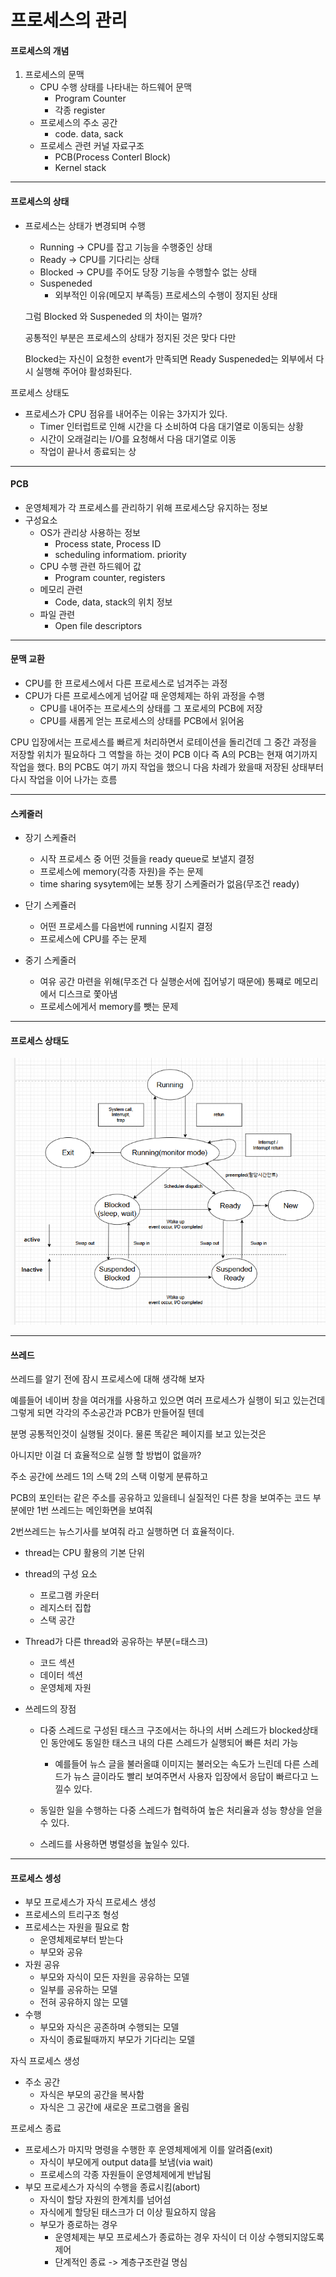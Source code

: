 # 프로세스의 관리

#### 프로세스의 개념

1. 프로세스의 문맥
   - CPU 수행 상태를 나타내는 하드웨어 문맥
     - Program Counter
     - 각종 register
   - 프로세스의 주소 공간
     - code. data, sack
   - 프로세스 관련 커널 자료구조
     - PCB(Process Conterl Block)
     - Kernel stack

---

#### 프로세스의 상태

- 프로세스는 상태가 변경되며 수행

  - Running → CPU를 잡고 기능을 수행중인 상태
  - Ready → CPU를 기다리는 상태
  - Blocked → CPU를 주어도 당장 기능을 수행할수 없는 상태
  - Suspeneded
    - 외부적인 이유(메모지 부족등) 프로세스의 수행이 정지된 상태

  그럼 Blocked 와 Suspeneded 의 차이는 멀까?

  공통적인 부분은 프로세스의 상태가 정지된 것은 맞다 다만

  Blocked는 자신이 요청한 event가 만족되면 Ready
  Suspeneded는 외부에서 다시 실행해 주어야 활성화된다.

프로세스 상태도

- 프로세스가 CPU 점유를 내어주는 이유는 3가지가 있다.
  - Timer 인터럽트로 인해 시간을 다 소비하여 다음 대기열로 이동되는 상황
  - 시간이 오래걸리는 I/O를 요청해서 다음 대기열로 이동
  - 작업이 끝나서 종료되는 상

---

#### PCB

- 운영체제가 각 프로세스를 관리하기 위해 프로세스당 유지하는 정보
- 구성요소
  - OS가 관리상 사용하는 정보
    - Process state, Process ID
    - scheduling informatiom. priority
  - CPU 수행 관련 하드웨어 값
    - Program counter, registers
  - 메모리 관련
    - Code, data, stack의 위치 정보
  - 파일 관련
    - Open file descriptors

---

#### 문맥 교환

- CPU를 한 프로세스에서 다른 프로세스로 넘겨주는 과정
- CPU가 다른 프로세스에게 넘어갈 때 운영체제는 하위 과정을 수행
  - CPU를 내어주는 프로세스의 상태를 그 포로세의 PCB에 저장
  - CPU를 새롭게 얻는 프로세스의 상태를 PCB에서 읽어옴

CPU 입장에서는 프로세스를 빠르게 처리하면서 로테이션을 돌리건데 그 중간 과정을 저장할 위치가 필요하다 그 역할을 하는 것이 PCB 이다 즉 A의 PCB는 현재 여기까지 작업을 했다. B의 PCB도 여기 까지 작업을 했으니 다음 차례가 왔을때 저장된 상태부터 다시 작업을 이어 나가는 흐름

---

#### 스케줄러

- 장기 스케쥴러

  - 시작 프로세스 중 어떤 것들을 ready queue로 보낼지 결정
  - 프로세스에 memory(각종 자원)을 주는 문제
  - time sharing sysytem에는 보통 장기 스케줄러가 없음(무조건 ready)

- 단기 스케쥴러

  - 어떤 프로세스를 다음번에 running 시킬지 결정
  - 프로세스에 CPU를 주는 문제

- 중기 스케줄러
  - 여유 공간 마련을 위해(무조건 다 실행순서에 집어넣기 때문에) 통쨰로 메모리에서 디스크로 쫓아냄
  - 프로세스에게서 memory를 뺏는 문제

---

#### 프로세스 상태도

![alt text](image.png)

---

#### 쓰레드

쓰레드를 알기 전에 잠시 프로세스에 대해 생각해 보자

예를들어 네이버 창을 여러개를 사용하고 있으면 여러 프로세스가 실행이 되고 있는건데 그렇게 되면 각각의 주소공간과 PCB가 만들어질 텐데

분명 공통적인것이 실행될 것이다. 물론 똑같은 페이지를 보고 있는것은

아니지만 이걸 더 효율적으로 실행 할 방법이 없을까?

주소 공간에 쓰레드 1의 스택 2의 스택 이렇게 분류하고

PCB의 포인터는 같은 주소를 공유하고 있을테니 실질적인 다른 창을 보여주는 코드 부분에만 1번 쓰레드는 메인화면을 보여줘

2번쓰레드는 뉴스기사를 보여줘 라고 실행하면 더 효율적이다.

- thread는 CPU 활용의 기본 단위

- thread의 구성 요소

  - 프로그램 카운터
  - 레지스터 집합
  - 스택 공간

- Thread가 다른 thread와 공유하는 부분(=태스크)

  - 코드 섹션
  - 데이터 섹션
  - 운영체제 자원

- 쓰레드의 장점

  - 다중 스레드로 구성된 태스크 구조에서는 하나의 서버 스레드가 blocked상태인 동안에도 동일한 태스크 내의 다른 스레드가 실행되어 빠른 처리 가능

    - 예를들어 뉴스 글을 불러올떄 이미지는 불러오는 속도가 느린데 다른 스레드가 뉴스 글이라도 빨리 보여주면서 사용자 입장에서 응답이 빠르다고 느낄수 있다.

  - 동일한 일을 수행하는 다중 스레드가 협력하여 높은 처리율과 성능 향상을 얻을수 있다.

  - 스레드를 사용하면 병렬성을 높일수 있다.

---

#### 프로세스 셍성

- 부모 프로세스가 자식 프로세스 생성
- 프로세스의 트리구조 형성
- 프로세스는 자원을 필요로 함
  - 운영체제로부터 받는다
  - 부모와 공유
- 자원 공유
  - 부모와 자식이 모든 자원을 공유하는 모델
  - 일부를 공유하는 모델
  - 전혀 공유하지 않는 모델
- 수행
  - 부모와 자식은 공존하며 수행되는 모델
  - 자식이 종료될때까지 부모가 기다리는 모델

자식 프로세스 생성

- 주소 공간
  - 자식은 부모의 공간을 복사함
  - 자식은 그 공간에 새로운 프로그램을 올림

프로세스 종료

- 프로세스가 마지막 명령을 수행한 후 운영체제에게 이를 알려줌(exit)
  - 자식이 부모에게 output data를 보냄(via wait)
  - 프로세스의 각종 자원들이 운영체제에게 반납됨
- 부모 프로세스가 자식의 수행을 종료시킴(abort)
  - 자식이 할당 자원의 한계치를 넘어섬
  - 자식에게 할당된 태스크가 더 이상 필요하지 않음
  - 부모가 죵로하는 경우
    - 운영체제는 부모 프로세스가 종료하는 경우 자식이 더 이상 수행되지않도록 제어
    - 단계적인 종료 -> 계층구조란걸 명심

